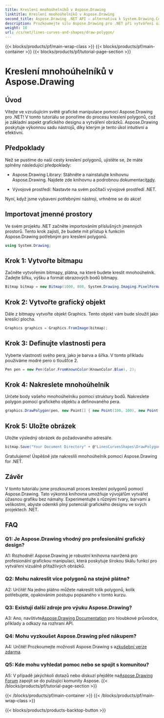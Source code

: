 ```yaml
---
title: Kreslení mnohoúhelníků v Aspose.Drawing
linktitle: Kreslení mnohoúhelníků v Aspose.Drawing
second_title: Aspose.Drawing .NET API – alternativa k System.Drawing.Common
description: Prozkoumejte sílu Aspose.Drawing pro .NET při vytváření úžasné grafiky. Kreslit polygony bez námahy s touto intuitivní knihovnou.
weight: 18
url: /cs/net/lines-curves-and-shapes/draw-polygon/
---
```


{{< blocks/products/pf/main-wrap-class >}}
{{< blocks/products/pf/main-container >}}
{{< blocks/products/pf/tutorial-page-section >}}

# Kreslení mnohoúhelníků v Aspose.Drawing

## Úvod

Vítejte ve vzrušujícím světě grafické manipulace pomocí Aspose.Drawing pro .NET! V tomto tutoriálu se ponoříme do procesu kreslení polygonů, což je základní aspekt grafického designu a vytváření obrázků. Aspose.Drawing poskytuje výkonnou sadu nástrojů, díky kterým je tento úkol intuitivní a efektivní.

## Předpoklady

Než se pustíme do naší cesty kreslení polygonů, ujistěte se, že máte splněny následující předpoklady:

- Aspose.Drawing Library: Stáhněte a nainstalujte knihovnu Aspose.Drawing. Najdete zde knihovnu a podrobnou dokumentaci[tady](https://reference.aspose.com/drawing/net/).

- Vývojové prostředí: Nastavte na svém počítači vývojové prostředí .NET.

Nyní, když jsme vybaveni potřebnými nástroji, vrhněme se do akce!

## Importovat jmenné prostory

Ve svém projektu .NET začněte importováním příslušných jmenných prostorů. Tento krok zajistí, že budete mít přístup k funkcím Aspose.Drawing potřebným pro kreslení polygonů.

```csharp
using System.Drawing;
```

## Krok 1: Vytvořte bitmapu

Začněte vytvořením bitmapy, plátna, na které budete kreslit mnohoúhelník. Zadejte šířku, výšku a formát obrazových bodů bitmapy.

```csharp
Bitmap bitmap = new Bitmap(1000, 800, System.Drawing.Imaging.PixelFormat.Format32bppPArgb);
```

## Krok 2: Vytvořte grafický objekt

Dále z bitmapy vytvořte objekt Graphics. Tento objekt vám bude sloužit jako kreslicí plocha.

```csharp
Graphics graphics = Graphics.FromImage(bitmap);
```

## Krok 3: Definujte vlastnosti pera

Vyberte vlastnosti svého pera, jako je barva a šířka. V tomto příkladu používáme modré pero o tloušťce 2.

```csharp
Pen pen = new Pen(Color.FromKnownColor(KnownColor.Blue), 2);
```

## Krok 4: Nakreslete mnohoúhelník

Určete body vašeho mnohoúhelníku pomocí struktury bodů. Nakreslete polygon pomocí grafického objektu a definovaného pera.

```csharp
graphics.DrawPolygon(pen, new Point[] { new Point(100, 100), new Point(500, 700), new Point(900, 100) });
```

## Krok 5: Uložte obrázek

Uložte výsledný obrázek do požadovaného adresáře.

```csharp
bitmap.Save("Your Document Directory" + @"LinesCurvesShapes\DrawPolygon_out.png");
```

Gratulujeme! Úspěšně jste nakreslili mnohoúhelník pomocí Aspose.Drawing for .NET.

## Závěr

V tomto tutoriálu jsme prozkoumali proces kreslení polygonů pomocí Aspose.Drawing. Tato výkonná knihovna umožňuje vývojářům vytvářet úžasnou grafiku bez námahy. Experimentujte s různými tvary, barvami a velikostmi, abyste odemkli plný potenciál grafického designu ve svých projektech .NET.

## FAQ

### Q1: Je Aspose.Drawing vhodný pro profesionální grafický design?

A1: Rozhodně! Aspose.Drawing je robustní knihovna navržená pro profesionální grafickou manipulaci, která poskytuje širokou škálu funkcí pro vytváření vizuálně přitažlivých obrázků.

### Q2: Mohu nakreslit více polygonů na stejné plátno?

A2: Určitě! Na jedno plátno můžete nakreslit tolik polygonů, kolik potřebujete, opakováním postupu popsaného v tomto kurzu.

### Q3: Existují další zdroje pro výuku Aspose.Drawing?

 A3: Ano, navštivte[Aspose.Drawing Documentation](https://reference.aspose.com/drawing/net/) pro hloubkové průvodce, příklady a odkazy na rozhraní API.

### Q4: Mohu vyzkoušet Aspose.Drawing před nákupem?

 A4: Určitě! Prozkoumejte možnosti Aspose.Drawing s a[zkušební verze zdarma](https://releases.aspose.com/).

### Q5: Kde mohu vyhledat pomoc nebo se spojit s komunitou?

 A5: V případě jakýchkoli dotazů nebo diskuzí přejděte na[Aspose.Drawing Forum](https://forum.aspose.com/c/diagram/17) zapojit se do pulzující komunity Aspose.
{{< /blocks/products/pf/tutorial-page-section >}}

{{< /blocks/products/pf/main-container >}}
{{< /blocks/products/pf/main-wrap-class >}}

{{< blocks/products/products-backtop-button >}}
